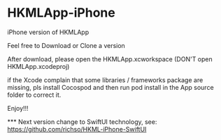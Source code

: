 # HKMLApp-iPhone
iPhone version of HKMLApp

Feel free to Download or Clone a version

After download, please open the HKMLApp.xcworkspace (DON'T open HKMLApp.xcodeproj)

if the Xcode complain that some libraries / frameworks package are missing, pls install Cocospod and then run pod install in the App source folder to correct it.

Enjoy!!!

*** Next version change to SwiftUI technology, see: https://github.com/richso/HKML-iPhone-SwiftUI

